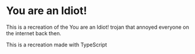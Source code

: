 # You are an Idiot!

This is a recreation of the You are an Idiot! trojan that annoyed
everyone on the internet back then.

This is a recreation made with TypeScript
